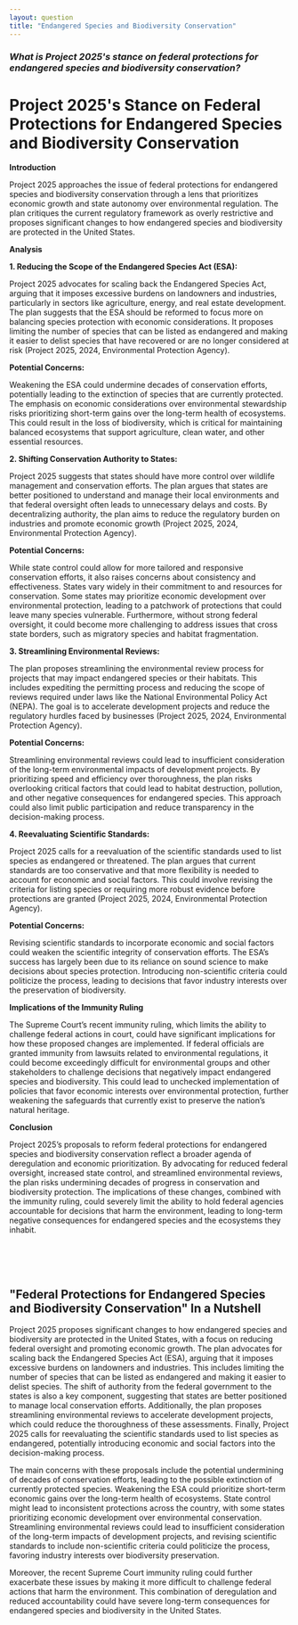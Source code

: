 ```yaml
---
layout: question
title: "Endangered Species and Biodiversity Conservation"
---
```


### *What is Project 2025's stance on federal protections for endangered species and biodiversity conservation?*


# Project 2025's Stance on Federal Protections for Endangered Species and Biodiversity Conservation

**Introduction**

Project 2025 approaches the issue of federal protections for endangered species and biodiversity conservation through a lens that prioritizes economic growth and state autonomy over environmental regulation. The plan critiques the current regulatory framework as overly restrictive and proposes significant changes to how endangered species and biodiversity are protected in the United States.

**Analysis**

**1. Reducing the Scope of the Endangered Species Act (ESA):**

Project 2025 advocates for scaling back the Endangered Species Act, arguing that it imposes excessive burdens on landowners and industries, particularly in sectors like agriculture, energy, and real estate development. The plan suggests that the ESA should be reformed to focus more on balancing species protection with economic considerations. It proposes limiting the number of species that can be listed as endangered and making it easier to delist species that have recovered or are no longer considered at risk (Project 2025, 2024, Environmental Protection Agency).

**Potential Concerns:**

Weakening the ESA could undermine decades of conservation efforts, potentially leading to the extinction of species that are currently protected. The emphasis on economic considerations over environmental stewardship risks prioritizing short-term gains over the long-term health of ecosystems. This could result in the loss of biodiversity, which is critical for maintaining balanced ecosystems that support agriculture, clean water, and other essential resources.

**2. Shifting Conservation Authority to States:**

Project 2025 suggests that states should have more control over wildlife management and conservation efforts. The plan argues that states are better positioned to understand and manage their local environments and that federal oversight often leads to unnecessary delays and costs. By decentralizing authority, the plan aims to reduce the regulatory burden on industries and promote economic growth (Project 2025, 2024, Environmental Protection Agency).

**Potential Concerns:**

While state control could allow for more tailored and responsive conservation efforts, it also raises concerns about consistency and effectiveness. States vary widely in their commitment to and resources for conservation. Some states may prioritize economic development over environmental protection, leading to a patchwork of protections that could leave many species vulnerable. Furthermore, without strong federal oversight, it could become more challenging to address issues that cross state borders, such as migratory species and habitat fragmentation.

**3. Streamlining Environmental Reviews:**

The plan proposes streamlining the environmental review process for projects that may impact endangered species or their habitats. This includes expediting the permitting process and reducing the scope of reviews required under laws like the National Environmental Policy Act (NEPA). The goal is to accelerate development projects and reduce the regulatory hurdles faced by businesses (Project 2025, 2024, Environmental Protection Agency).

**Potential Concerns:**

Streamlining environmental reviews could lead to insufficient consideration of the long-term environmental impacts of development projects. By prioritizing speed and efficiency over thoroughness, the plan risks overlooking critical factors that could lead to habitat destruction, pollution, and other negative consequences for endangered species. This approach could also limit public participation and reduce transparency in the decision-making process.

**4. Reevaluating Scientific Standards:**

Project 2025 calls for a reevaluation of the scientific standards used to list species as endangered or threatened. The plan argues that current standards are too conservative and that more flexibility is needed to account for economic and social factors. This could involve revising the criteria for listing species or requiring more robust evidence before protections are granted (Project 2025, 2024, Environmental Protection Agency).

**Potential Concerns:**

Revising scientific standards to incorporate economic and social factors could weaken the scientific integrity of conservation efforts. The ESA’s success has largely been due to its reliance on sound science to make decisions about species protection. Introducing non-scientific criteria could politicize the process, leading to decisions that favor industry interests over the preservation of biodiversity.

**Implications of the Immunity Ruling**

The Supreme Court’s recent immunity ruling, which limits the ability to challenge federal actions in court, could have significant implications for how these proposed changes are implemented. If federal officials are granted immunity from lawsuits related to environmental regulations, it could become exceedingly difficult for environmental groups and other stakeholders to challenge decisions that negatively impact endangered species and biodiversity. This could lead to unchecked implementation of policies that favor economic interests over environmental protection, further weakening the safeguards that currently exist to preserve the nation’s natural heritage.

**Conclusion**

Project 2025’s proposals to reform federal protections for endangered species and biodiversity conservation reflect a broader agenda of deregulation and economic prioritization. By advocating for reduced federal oversight, increased state control, and streamlined environmental reviews, the plan risks undermining decades of progress in conservation and biodiversity protection. The implications of these changes, combined with the immunity ruling, could severely limit the ability to hold federal agencies accountable for decisions that harm the environment, leading to long-term negative consequences for endangered species and the ecosystems they inhabit.

<br><br><br>

## <span id="nutshell">"Federal Protections for Endangered Species and Biodiversity Conservation" In a Nutshell</span>

Project 2025 proposes significant changes to how endangered species and biodiversity are protected in the United States, with a focus on reducing federal oversight and promoting economic growth. The plan advocates for scaling back the Endangered Species Act (ESA), arguing that it imposes excessive burdens on landowners and industries. This includes limiting the number of species that can be listed as endangered and making it easier to delist species. The shift of authority from the federal government to the states is also a key component, suggesting that states are better positioned to manage local conservation efforts. Additionally, the plan proposes streamlining environmental reviews to accelerate development projects, which could reduce the thoroughness of these assessments. Finally, Project 2025 calls for reevaluating the scientific standards used to list species as endangered, potentially introducing economic and social factors into the decision-making process.

The main concerns with these proposals include the potential undermining of decades of conservation efforts, leading to the possible extinction of currently protected species. Weakening the ESA could prioritize short-term economic gains over the long-term health of ecosystems. State control might lead to inconsistent protections across the country, with some states prioritizing economic development over environmental conservation. Streamlining environmental reviews could lead to insufficient consideration of the long-term impacts of development projects, and revising scientific standards to include non-scientific criteria could politicize the process, favoring industry interests over biodiversity preservation.

Moreover, the recent Supreme Court immunity ruling could further exacerbate these issues by making it more difficult to challenge federal actions that harm the environment. This combination of deregulation and reduced accountability could have severe long-term consequences for endangered species and biodiversity in the United States.
